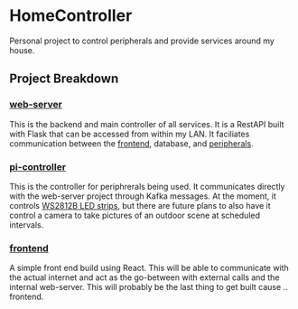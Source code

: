 # HomeController
Personal project to control peripherals and provide services around my house.


## Project Breakdown ##

### [web-server](https://github.com/RaymanRJ/HomeController/tree/development/src/web-server) ###

This is the backend and main controller of all services. It is a RestAPI built with Flask that can be accessed from within my LAN. It faciliates communication between the [frontend](https://github.com/RaymanRJ/HomeController/tree/development/src/frontend),
database, and [peripherals](https://github.com/RaymanRJ/HomeController/tree/development/src/pi-controller).

### [pi-controller](https://github.com/RaymanRJ/HomeController/tree/development/src/pi-controller) ###

This is the controller for periphrerals being used. It communicates directly with the web-server project through Kafka messages. At the moment, it controls [WS2812B LED strips](https://www.btf-lighting.com/collections/pixels-led-strip-1/products/ws2812b-led-pixel-strip-30-60-74-96-100-144-pixels-leds-m),
but there are future plans to also have it control a camera to take pictures of an outdoor scene at scheduled intervals.

### [frontend](https://github.com/RaymanRJ/HomeController/tree/development/src/frontend) ###

A simple front end build using React. This will be able to communicate with the actual internet and act as the go-between with external calls and the internal web-server.
This will probably be the last thing to get built cause .. frontend.

